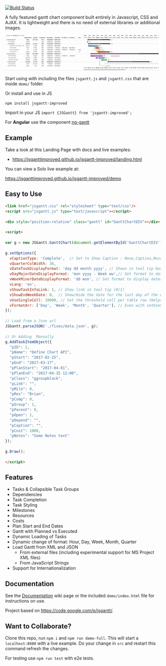 [![Build Status](https://travis-ci.org/mariohmol/jsgantt-improved.svg?branch=master)](https://travis-ci.org/mariohmol/jsgantt-improved)


A fully featured gantt chart component built entirely in Javascript, CSS and AJAX. It is lightweight and there is no need of external libraries or additional images. 


![Demo Image](/demo/demo.png)


Start using with including the files `jsgantt.js` and `jsgantt.css` that are inside `demo/` folder.

Or install and use in JS 

`npm install jsgantt-improved`

Import in your JS `import {JSGantt} from 'jsgantt-improved';`

For **Angular** use the component [ng-gantt](https://github.com/mariohmol/ng-gantt) 




## Example

Take a look at this Landing Page with docs and live examples:

* https://jsganttimproved.github.io/jsgantt-improved/landing.html 

You can view a Solo live example at:

https://jsganttimproved.github.io/jsgantt-improved/demo


## Easy to Use

```html
<link href="jsgantt.css" rel="stylesheet" type="text/css"/>
<script src="jsgantt.js" type="text/javascript"></script>

<div style="position:relative" class="gantt" id="GanttChartDIV"></div>

<script>

var g = new JSGantt.GanttChart(document.getElementById('GanttChartDIV'), 'day');

g.setOptions({
  vCaptionType: 'Complete',  // Set to Show Caption : None,Caption,Resource,Duration,Complete,     
  vQuarterColWidth: 36,
  vDateTaskDisplayFormat: 'day dd month yyyy', // Shown in tool tip box
  vDayMajorDateDisplayFormat: 'mon yyyy - Week ww',// Set format to dates in the "Major" header of the "Day" view
  vWeekMinorDateDisplayFormat: 'dd mon', // Set format to display dates in the "Minor" header of the "Week" view
  vLang: 'en',
  vShowTaskInfoLink: 1, // Show link in tool tip (0/1)
  vShowEndWeekDate: 0,  // Show/Hide the date for the last day of the week in header for daily
  vUseSingleCell: 10000, // Set the threshold cell per table row (Helps performance for large data.
  vFormatArr: ['Day', 'Week', 'Month', 'Quarter'], // Even with setUseSingleCell using Hour format on such a large chart can cause issues in some browsers
});

// Load from a Json url
JSGantt.parseJSON('./fixes/data.json', g);

// Or Adding  Manually
g.AddTaskItemObject({
  "pID": 1,
  "pName": "Define Chart API",
  "pStart": "2017-02-25",
  "pEnd": "2017-03-17",
  "pPlanStart": "2017-04-01",
  "pPlanEnd": "2017-04-15 12:00",
  "pClass": "ggroupblack",
  "pLink": "",
  "pMile": 0,
  "pRes": "Brian",
  "pComp": 0,
  "pGroup": 1,
  "pParent": 0,
  "pOpen": 1,
  "pDepend": "",
  "pCaption": "",
  "pCost": 1000,
  "pNotes": "Some Notes text"
});

g.Draw();

</script>
```

## Features

  * Tasks & Collapsible Task Groups
  * Dependencies
  * Task Completion
  * Task Styling
  * Milestones
  * Resources
  * Costs
  * Plan Start and End Dates
  * Gantt with Planned vs Executed
  * Dynamic Loading of Tasks
  * Dynamic change of format: Hour, Day, Week, Month, Quarter
  * Load Gantt from XML and JSON
    * From external files (including experimental support for MS Project XML files)
    * From JavaScript Strings
  * Support for Internationalization 

## Documentation

See the [Documentation](./Documentation.md) wiki page or the included ``demo/index.html`` file for instructions on use.

Project based on https://code.google.com/p/jsgantt/.


## Want to Collaborate?

Clone this repo, run `npm i` and `npm run demo-full`. This will start a `localhost:8080` with a live  example. 
Do your change in `src` and restart this command refresh the changes.

For testing use `npm run test` with e2e tests.
